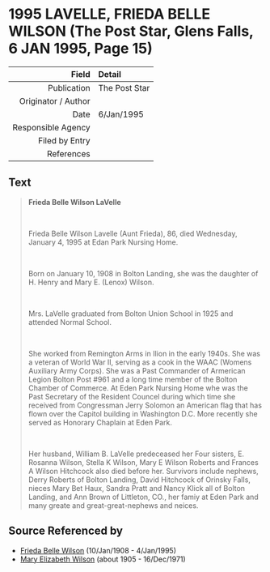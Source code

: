 ﻿---
layout: page
permalink: /sources/s32603643
---

# 1995 LAVELLE, FRIEDA BELLE WILSON (The Post Star, Glens Falls, 6 JAN 1995, Page 15)

Field | Detail
---:|:---
Publication | The Post Star
Originator / Author | 
Date | 6/Jan/1995
Responsible Agency | 
Filed by Entry | 
References | 

## Text

> **Frieda Belle Wilson LaVelle**
>
> <br/>
>
> Frieda Belle Wilson Lavelle (Aunt Frieda), 86, died Wednesday, January 4, 1995 at Edan Park Nursing Home.
>
> <br/>
>
> Born on January 10, 1908 in Bolton Landing, she was the daughter of H. Henry and Mary E. (Lenox) Wilson.
>
> <br/>
>
> Mrs. LaVelle graduated from Bolton Union School in 1925 and attended Normal School.
>
> <br/>
>
> She worked from Remington Arms in Ilion in the early 1940s. She was a veteran of World War II, serving as a cook in the WAAC (Womens Auxiliary Army Corps). She was a Past Commander of Armerican Legion Bolton Post #961 and a long time member of the Bolton Chamber of Commerce. At Eden Park Nursing Home whe was the Past Secretary of the Resident Councel during which time she received from Congressman Jerry Solomon an American flag that has flown over the Capitol building in Washington D.C. More recently she served as Honorary Chaplain at Eden Park.
>
> <br/>
>
> Her husband, William B. LaVelle predeceased her Four sisters, E. Rosanna Wilson, Stella K Wilson, Mary E Wilson Roberts and Frances A Wilson Hitchcock also died before her. Survivors include nephews, Derry Roberts of Bolton Landing, David Hitchcock of Orinsky Falls, nieces Mary Bet Haux, Sandra Pratt and Nancy Klick all of Bolton Landing, and Ann Brown of Littleton, CO., her famiy at Eden Park and many greate and great-great-nephews and neices.
>

## Source Referenced by

* [Frieda Belle Wilson](../people/@66883950@-frieda-belle-wilson-b1908-1-10-d1995-1-4.md) (10/Jan/1908 - 4/Jan/1995)
* [Mary Elizabeth Wilson](../people/@99819804@-mary-elizabeth-wilson-b1905-d1971-12-16.md) (about 1905 - 16/Dec/1971)
